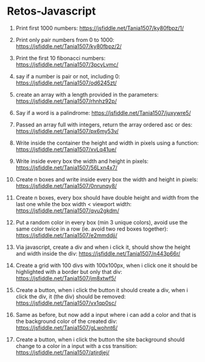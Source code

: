 # Retos-Javascript
1. Print first 1000 numbers: 
 https://jsfiddle.net/Tania1507/ky80fbpz/1/

2. Print only pair numbers from 0 to 1000:
 https://jsfiddle.net/Tania1507/ky80fbpz/2/

3. Print the first 10 fibonacci numbers:
 https://jsfiddle.net/Tania1507/3pcyLvmc/

4. say if a number is pair or not, including 0:
 https://jsfiddle.net/Tania1507/od6245zt/

5. create an array with a length provided in the parameters:
 https://jsfiddle.net/Tania1507/rhnhz92p/

6. Say if a word is a palindrome:
 https://jsfiddle.net/Tania1507/juxywre5/

7. Passed an array full with integers, return the array ordered asc or des: 
 https://jsfiddle.net/Tania1507/px6my53v/

8. Write inside the container the height and width in pixels using a function:
 https://jsfiddle.net/Tania1507/xvLq41ue/

9. Write inside every box the width and height in pixels: 
 https://jsfiddle.net/Tania1507/56Lxn4x7/

10. Create n boxes and write inside every box the width and height in pixels:
 https://jsfiddle.net/Tania1507/0nrunqy8/

11. Create n boxes, every box should have double height and width from the last one while the box width < viewport width:
 https://jsfiddle.net/Tania1507/qvu2gkdm/

12. Put a random color in every box (min 3 unique colors), avoid use the same color twice in a row (ie. avoid two red boxes together): 
 https://jsfiddle.net/Tania1507/e2mmddjj/

13. Via javascript, create a div and when i click it, should show the height and width inside the div: 
 https://jsfiddle.net/Tania1507/n443p66r/

14. Create a grid with 100 divs with 100x100px, when i click one it should be highlighted with a border but only that div:
 https://jsfiddle.net/Tania1507/jm8xtwf5/
 
15. Create a button, when i click the button it should create a div, when i click the div, it (the div) should be removed:
 https://jsfiddle.net/Tania1507/vx1qp0sc/

16. Same as before, but now add a input where i can add a color and that is the background color of the created div:
 https://jsfiddle.net/Tania1507/gLwohnt6/

17. Create a button, when i click the button the site background should change to a color in a input with a css transition:
  https://jsfiddle.net/Tania1507/atjrdjej/
